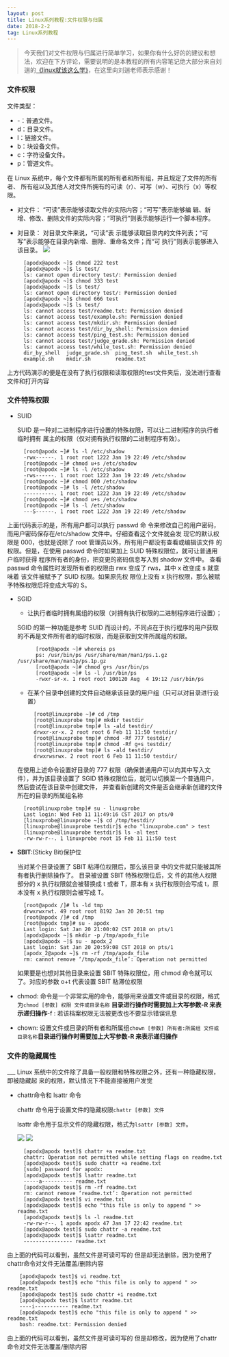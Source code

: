 ```yaml
---
layout: post
title: Linux系列教程:文件权限与归属
date: 2018-2-2
tag: Linux系列教程
---
```


> 今天我们对文件权限与归属进行简单学习，如果你有什么好的的建议和想法，欢迎在下方评论，需要说明的是本教程的所有内容笔记绝大部分来自刘遄的[《linux就该这么学》](http://www.linuxprobe.com/book)，在这里向刘遄老师表示感谢！

<h3>文件权限</h3>

文件类型：

* -：普通文件。
* d：目录文件。
* l：链接文件。
* b：块设备文件。
* c：字符设备文件。
* p：管道文件。

在 Linux 系统中，每个文件都有所属的所有者和所有组，并且规定了文件的所有者、
所有组以及其他人对文件所拥有的可读（r）、可写（w）、可执行（x）等权限。

* 对文件：
	“可读”表示能够读取文件的实际内容；“可写”表示能够编
辑、新增、修改、删除文件的实际内容；“可执行”则表示能够运行一个脚本程序。
* 对目录：
	对目录文件来说，“可读”表
示能够读取目录内的文件列表；“可写”表示能够在目录内新增、删除、重命名文件；而“可
执行”则表示能够进入该目录。
![](http://p0kzdnfmg.bkt.clouddn.com/18-1-19/67715587.jpg)

		
		[apodx@apodx ~]$ chmod 222 test
		[apodx@apodx ~]$ ls test/
		ls: cannot open directory test/: Permission denied
		[apodx@apodx ~]$ chmod 333 test
		[apodx@apodx ~]$ ls test/
		ls: cannot open directory test/: Permission denied
		[apodx@apodx ~]$ chmod 666 test
		[apodx@apodx ~]$ ls test/
		ls: cannot access test/readme.txt: Permission denied
		ls: cannot access test/example.sh: Permission denied
		ls: cannot access test/mkdir.sh: Permission denied
		ls: cannot access test/dir_by_shell: Permission denied
		ls: cannot access test/ping_test.sh: Permission denied
		ls: cannot access test/judge_grade.sh: Permission denied
		ls: cannot access test/while_test.sh: Permission denied
		dir_by_shell  judge_grade.sh  ping_test.sh  while_test.sh
		example.sh    mkdir.sh        readme.txt



上方代码演示的便是在没有了执行权限和读取权限的test文件夹后，没法进行查看文件和打开内容	

<h3>文件特殊权限</h3>

* SUID

	SUID 是一种对二进制程序进行设置的特殊权限，可以让二进制程序的执行者临时拥有
属主的权限（仅对拥有执行权限的二进制程序有效）。

		[root@apodx ~]# ls -l /etc/shadow
		-rwx------. 1 root root 1222 Jan 19 22:49 /etc/shadow
		[root@apodx ~]# chmod u+s /etc/shadow
		[root@apodx ~]# ls -l /etc/shadow
		-rws------. 1 root root 1222 Jan 19 22:49 /etc/shadow
		[root@apodx ~]# chmod 000 /etc/shadow
		[root@apodx ~]# ls -l /etc/shadow
		----------. 1 root root 1222 Jan 19 22:49 /etc/shadow
		[root@apodx ~]# chmod u+s /etc/shadow
		[root@apodx ~]# ls -l /etc/shadow
		---S------. 1 root root 1222 Jan 19 22:49 /etc/shadow


上面代码表示的是，所有用户都可以执行 passwd 命
令来修改自己的用户密码，而用户密码保存在/etc/shadow 文件中。仔细查看这个文件就会发
现它的默认权限是 000，也就是说除了 root 管理员以外，所有用户都没有查看或编辑该文件
的权限。但是，在使用 passwd 命令时如果加上 SUID 特殊权限位，就可让普通用户临时获得
程序所有者的身份，把变更的密码信息写入到 shadow 文件中。
查看 passwd 命令属性时发现所有者的权限由 rwx 变成了 rws，其中 x 改变成 s 就意味着
该文件被赋予了 SUID 权限。如果原先权
限位上没有 x 执行权限，那么被赋予特殊权限后将变成大写的 S。

* SGID
	 * 让执行者临时拥有属组的权限（对拥有执行权限的二进制程序进行设置）；
	 
	SGID 的第一种功能是参考 SUID 而设计的，不同点在于执行程序的用户获取的不再是文件所有者的临时权限，而是获取到文件所属组的权限。

			[root@apodx ~]# whereis ps
			ps: /usr/bin/ps /usr/share/man/man1/ps.1.gz /usr/share/man/man1p/ps.1p.gz
			[root@apodx ~]# chmod g+s /usr/bin/ps
			[root@apodx ~]# ls -l /usr/bin/ps
			-rwxr-sr-x. 1 root root 100120 Aug  4 19:12 /usr/bin/ps

	* 在某个目录中创建的文件自动继承该目录的用户组（只可以对目录进行设置）
	
			[root@linuxprobe ~]# cd /tmp
			[root@linuxprobe tmp]# mkdir testdir
			[root@linuxprobe tmp]# ls -ald testdir/
			drwxr-xr-x. 2 root root 6 Feb 11 11:50 testdir/
			[root@linuxprobe tmp]# chmod -Rf 777 testdir/
			[root@linuxprobe tmp]# chmod -Rf g+s testdir/
			[root@linuxprobe tmp]# ls -ald testdir/
			drwxrwsrwx. 2 root root 6 Feb 11 11:50 testdir/

	在使用上述命令设置好目录的 777 权限（确保普通用户可以向其中写入文件），并为该目录设置了 SGID 特殊权限位后，就可以切换至一个普通用户，然后尝试在该目录中创建文件，
并查看新创建的文件是否会继承新创建的文件所在的目录的所属组名称

		[root@linuxprobe tmp]# su - linuxprobe
		Last login: Wed Feb 11 11:49:16 CST 2017 on pts/0
		[linuxprobe@linuxprobe ~]$ cd /tmp/testdir/
		[linuxprobe@linuxprobe testdir]$ echo "linuxprobe.com" > test
		[linuxprobe@linuxprobe testdir]$ ls -al test
		-rw-rw-r--. 1 linuxprobe root 15 Feb 11 11:50 test
* **SBIT**:(Sticky Bit)保护位

	当对某个目录设置了 SBIT 粘滞位权限后，那么该目录
	中的文件就只能被其所有者执行删除操作了。
	目录被设置 SBIT 特殊权限位后，文
	件的其他人权限部分的 x 执行权限就会被替换成 t 或者 T，原本有 x 执行权限则会写成 t，原
	本没有 x 执行权限则会被写成 T。

		[root@apodx /]# ls -ld tmp
		drwxrwxrwt. 49 root root 8192 Jan 20 20:51 tmp
		[root@apodx /]# cd /tmp
		[root@apodx tmp]# su - apodx
		Last login: Sat Jan 20 21:00:02 CST 2018 on pts/1
		[apodx@apodx ~]$ mkdir -p /tmp/apodx_file
		[apodx@apodx ~]$ su - apodx_2
		Last login: Sat Jan 20 20:59:08 CST 2018 on pts/1
		[apodx_2@apodx ~]$ rm -rf /tmp/apodx_file
		rm: cannot remove ‘/tmp/apodx_file’: Operation not permitted

	如果要是也想对其他目录来设置 SBIT 特殊权限位，用 chmod 命令就可以了。对应的参数 o+t 代表设置 SBIT 粘滞位权限
* chmod: 命令是一个非常实用的命令，能够用来设置文件或目录的权限，格式为`chmod [参数] 权限 文件或目录名称` **目录进行操作时需要加上大写参数-R 来表示递归操作**-f : 若该档案权限无法被更改也不要显示错误讯息 
* chown: 设置文件或目录的所有者和所属组`chown [参数] 所有者:所属组 文件或目录名称`**目录进行操作时需要加上大写参数-R 来表示递归操作**
<h3>文件的隐藏属性</h3>
___
Linux 系统中的文件除了具备一般权限和特殊权限之外，还有一种隐藏权限，即被隐藏起
来的权限，默认情况下不能直接被用户发觉

* chattr命令和 lsattr 命令

	chattr 命令用于设置文件的隐藏权限`chattr [参数] 文件`

	lsattr 命令用于显示文件的隐藏权限，格式为`lsattr [参数] 文件`。
	
	![](http://p0kzdnfmg.bkt.clouddn.com/18-1-20/57230417.jpg)
![](http://p0kzdnfmg.bkt.clouddn.com/18-1-20/27383590.jpg)

		[apodx@apodx test]$ chattr +a readme.txt 
		chattr: Operation not permitted while setting flags on readme.txt
		[apodx@apodx test]$ sudo chattr +a readme.txt 
		[sudo] password for apodx: 
		[apodx@apodx test]$ lsattr readme.txt 
		-----a---------- readme.txt
		[apodx@apodx test]$ rm -rf readme.txt 
		rm: cannot remove ‘readme.txt’: Operation not permitted
		[apodx@apodx test]$ vi readme.txt 
		[apodx@apodx test]$ echo "this file is only to append " >> readme.txt
		[apodx@apodx test]$ ls -l readme.txt 
		-rw-rw-r--. 1 apodx apodx 47 Jan 17 22:42 readme.txt
		[apodx@apodx test]$ sudo chattr -a readme.txt	
		[apodx@apodx test]$ lsattr readme.txt
		---------------- readme.txt

由上面的代码可以看到，虽然文件是可读可写的 但是却无法删除，因为使用了chattr命令对文件无法覆盖/删除内容

		[apodx@apodx test]$ vi readme.txt 
		[apodx@apodx test]$ echo "this file is only to append " >> readme.txt
		[apodx@apodx test]$ sudo chattr +i readme.txt
		[apodx@apodx test]$ lsattr readme.txt
		----i----------- readme.txt
		[apodx@apodx test]$ echo "this file is only to append " >> readme.txt
		bash: readme.txt: Permission denied

由上面的代码可以看到，虽然文件是可读可写的 但是却修改，因为使用了chattr命令对文件无法覆盖/删除内容